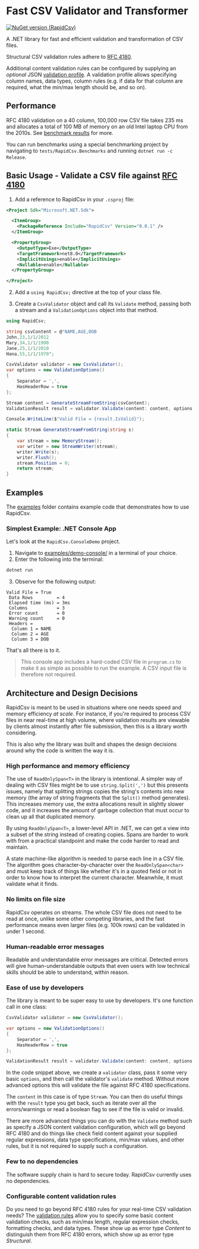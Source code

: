 # Fast CSV Validator and Transformer

[![NuGet version (RapidCsv)](https://img.shields.io/nuget/v/RapidCsv?style=flat-square)](https://www.nuget.org/packages/RapidCsv/)

A .NET library for fast and efficient validation and transformation of CSV files. 

Structural CSV validation rules adhere to [RFC 4180](https://www.rfc-editor.org/rfc/rfc4180). 

Additional content validation rules can be configured by supplying an *optional* JSON [validation profile](validator-config-schema.json). A validation profile allows specifying column names, data types, column rules (e.g. if data for that column are required, what the min/max length should be, and so on). 

## Performance

RFC 4180 validation on a 40 column, 100,000 row CSV file takes 235 ms and allocates a total of 100 MB of memory on an old Intel laptop CPU from the 2010s. See [benchmark results](./Benchmarks.md) for more.

You can run benchmarks using a special benchmarking project by navigating to `tests/RapidCsv.Benchmarks` and running `dotnet run -c Release`.

## Basic Usage - Validate a CSV file against [RFC 4180](https://www.rfc-editor.org/rfc/rfc4180)

1. Add a reference to RapidCsv in your `.csproj` file:

```xml
<Project Sdk="Microsoft.NET.Sdk">

  <ItemGroup>
    <PackageReference Include="RapidCsv" Version="0.0.1" />
  </ItemGroup>

  <PropertyGroup>
    <OutputType>Exe</OutputType>
    <TargetFramework>net8.0</TargetFramework>
    <ImplicitUsings>enable</ImplicitUsings>
    <Nullable>enable</Nullable>
  </PropertyGroup>

</Project>
```

2. Add a `using RapidCsv;` directive at the top of your class file.

3. Create a `CsvValidator` object and call its `Validate` method, passing both a stream and a `ValidationOptions` object into that method.

```cs
using RapidCsv;

string csvContent = @"NAME,AGE,DOB
John,23,1/1/2012
Mary,34,1/1/1990
Jane,25,1/1/2010
Hana,55,1/1/1970";

CsvValidator validator = new CsvValidator();
var options = new ValidationOptions()
{
    Separator = ',',
    HasHeaderRow = true
};

Stream content = GenerateStreamFromString(csvContent);
ValidationResult result = validator.Validate(content: content, options: options);

Console.WriteLine($"Valid File = {result.IsValid}");

static Stream GenerateStreamFromString(string s)
{
    var stream = new MemoryStream();
    var writer = new StreamWriter(stream);
    writer.Write(s);
    writer.Flush();
    stream.Position = 0;
    return stream;
}
```

## Examples

The [examples](/examples/) folder contains example code that demonstrates how to use RapidCsv.

### Simplest Example: .NET Console App

Let's look at the `RapidCsv.ConsoleDemo` project. 

1. Navigate to [examples/demo-console/](examples/demo-console/) in a terminal of your choice. 
1. Enter the following into the terminal:

```bash
dotnet run
```

3. Observe for the following output:

```
Valid File = True
 Data Rows         = 4
 Elapsed time (ms) = 3ms
 Columns           = 3
 Error count       = 0
 Warning count     = 0
 Headers = 
  Column 1 = NAME
  Column 2 = AGE
  Column 3 = DOB
```

That's all there is to it.

> This console app includes a hard-coded CSV file in `program.cs` to make it as simple as possible to run the example. A CSV input file is therefore not required.

## Architecture and Design Decisions

RapidCsv is meant to be used in situations where one needs speed and memory efficiency _at scale_. For instance, if you're required to process CSV files in near real-time at high volume, where validation results are viewable by clients almost instantly after file submission, then this is a library worth considering. 

This is also why the library was built and shapes the design decisions around why the code is written the way it is.

### High performance and memory efficiency

The use of `ReadOnlySpan<T>` in the library is intentional. A simpler way of dealing with CSV files might be to use `string.Split(',')` but this presents issues, namely that splitting strings copies the string's contents into new memory (the array of string fragments that the `Split()` method generates). This increases memory use, the extra allocations result in slightly slower code, and it increases the amount of garbage collection that must occur to clean up all that duplicated memory.

By using `ReadOnlySpan<T>`, a lower-level API in .NET, we can get a view into a subset of the string instead of creating copies. Spans are harder to work with from a practical standpoint and make the code harder to read and maintain. 

A state machine-like algorithm is needed to parse each line in a CSV file. The algorithm goes character-by-character over the `ReadOnlySpan<char>` and must keep track of things like whether it's in a quoted field or not in order to know how to interpret the current character. Meanwhile, it must validate what it finds.

### No limits on file size

RapidCsv operates on streams. The whole CSV file does not need to be read at once, unlike some other competing libraries, and the fast performance means even larger files (e.g. 100k rows) can be validated in under 1 second.

### Human-readable error messages

Readable and understandable error messages are critical. Detected errors will give human-understandable outputs that even users with low technical skills should be able to understand, within reason.

### Ease of use by developers

The library is meant to be super easy to use by developers. It's one function call in one class:

```cs
CsvValidator validator = new CsvValidator();

var options = new ValidationOptions()
{
    Separator = ',',
    HasHeaderRow = true
};

ValidationResult result = validator.Validate(content: content, options: options);
```

In the code snippet above, we create a `validator` class, pass it some very basic `options`, and then call the validator's `validate` method. Without more advanced options this will validate the file against RFC 4180 specifications.

The `content` in this case is of type `Stream`. You can then do useful things with the `result` type you get back, such as iterate over all the errors/warnings or read a boolean flag to see if the file is valid or invalid.

There are more advanced things you can do with the `Validate` method such as specify a JSON content validation configuration, which will go beyond RFC 4180 and do things like check field content against your supplied regular expressions, data type specifications, min/max values, and other rules, but it is not required to supply such a configuration.

### Few to no dependencies

The software supply chain is hard to secure today. RapidCsv currently uses no dependencies. 

### Configurable content validation rules

Do you need to go beyond RFC 4180 rules for your real-time CSV validation needs? The [validation rules](./validator-config-schema.json) allow you to specify some basic content validation checks, such as min/max length, regular expression checks, formatting checks, and data types. These show up as error type _Content_ to distinguish them from RFC 4180 errors, which show up as error type _Structural_. 